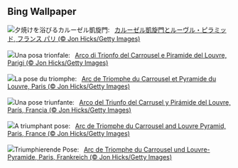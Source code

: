 ## Bing Wallpaper
![](https://www.bing.com/th?id=OHR.ParisLouvre_JA-JP0935023821_UHD.jpg&w=1000)夕焼けを浴びるカルーゼル凱旋門:&nbsp;&ensp;[カルーゼル凱旋門とルーヴル・ピラミッド, フランス パリ (© Jon Hicks/Getty Images)](https://www.bing.com/th?id=OHR.ParisLouvre_JA-JP0935023821_UHD.jpg)
<br><br/>
![](https://www.bing.com/th?id=OHR.ParisLouvre_IT-IT4671492105_UHD.jpg&w=1000)Una posa trionfale:&nbsp;&ensp;[Arco di Trionfo del Carrousel e Piramide del Louvre, Parigi (© Jon Hicks/Getty Images)](https://www.bing.com/th?id=OHR.ParisLouvre_IT-IT4671492105_UHD.jpg)
<br><br/>
![](https://www.bing.com/th?id=OHR.ParisLouvre_FR-FR5432483778_UHD.jpg&w=1000)La pose du triomphe:&nbsp;&ensp;[Arc de Triomphe du Carrousel et Pyramide du Louvre, Paris (© Jon Hicks/Getty Images)](https://www.bing.com/th?id=OHR.ParisLouvre_FR-FR5432483778_UHD.jpg)
<br><br/>
![](https://www.bing.com/th?id=OHR.ParisLouvre_ES-ES5817467821_UHD.jpg&w=1000)Una pose triunfante:&nbsp;&ensp;[Arco del Triunfo del Carrusel y Pirámide del Louvre, París, Francia (© Jon Hicks/Getty Images)](https://www.bing.com/th?id=OHR.ParisLouvre_ES-ES5817467821_UHD.jpg)
<br><br/>
![](https://www.bing.com/th?id=OHR.ParisLouvre_EN-GB6867376539_UHD.jpg&w=1000)A triumphant pose:&nbsp;&ensp;[Arc de Triomphe du Carrousel and Louvre Pyramid, Paris, France (© Jon Hicks/Getty Images)](https://www.bing.com/th?id=OHR.ParisLouvre_EN-GB6867376539_UHD.jpg)
<br><br/>
![](https://www.bing.com/th?id=OHR.ParisLouvre_DE-DE5257650746_UHD.jpg&w=1000)Triumphierende Pose:&nbsp;&ensp;[Arc de Triomphe du Carrousel und Louvre-Pyramide, Paris, Frankreich (© Jon Hicks/Getty Images)](https://www.bing.com/th?id=OHR.ParisLouvre_DE-DE5257650746_UHD.jpg)
<br><br/>
